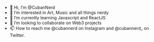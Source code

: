 - 👋 Hi, I’m @CubanNerd
- 👀 I’m interested in Art, Music and all things nerdy
- 🌱 I’m currently learning Javascript and ReactJS
- 💞️ I’m looking to collaborate on Web3 projects
- 📫 How to reach me @cubannerd on Instagram and @cubannerd_ on Twitter.

<!---
CubanNerd/CubanNerd is a ✨ special ✨ repository because its `README.md` (this file) appears on your GitHub profile.
You can click the Preview link to take a look at your changes.
--->

